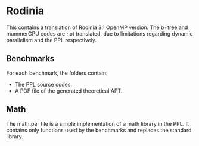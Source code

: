 <h1>Rodinia </h1>

This contains a translation of Rodinia 3.1 OpenMP version. The b+tree and mummerGPU codes are not translated, due to limitations regarding dynamic parallelism and the PPL respectively.

<h2>Benchmarks </h2>
For each benchmark, the folders contain:

- The PPL source codes.
- A PDF file of the generated theoretical APT.

<h2>Math </h2>
The math.par file is a simple implementation of a math library in the PPL. It contains only functions used by the benchmarks and replaces the standard library.

